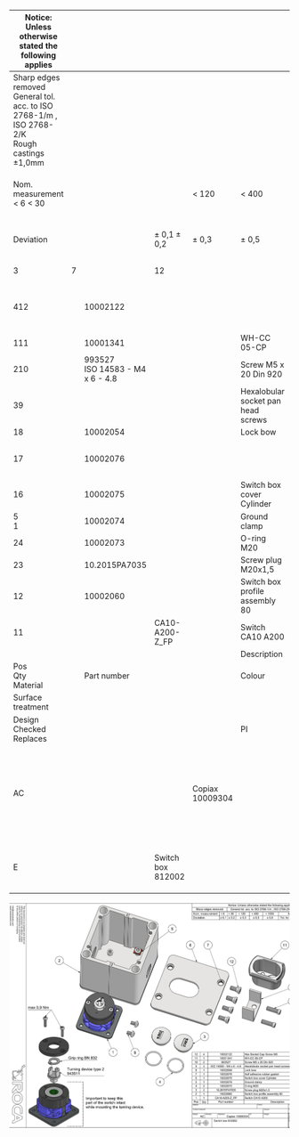 | Notice: Unless otherwise stated the following applies                                            |   |                                    |                   |                 |                                    |                             |     |                         |                                                                               |                     | A3               |  |
|--------------------------------------------------------------------------------------------------|---|------------------------------------|-------------------|-----------------|------------------------------------|-----------------------------|-----|-------------------------|-------------------------------------------------------------------------------|---------------------|------------------|--|
| Sharp edges removed<br>General tol. acc. to ISO 2768-1/m , ISO 2768-2/K<br>Rough castings ±1,0mm |   |                                    |                   |                 |                                    |                             |     |                         |                                                                               |                     |                  |  |
| Nom. measurement < 6 < 30                                                                        |   |                                    |                   | < 120           | < 400                              | < 1000                      |     | M-thread 6H/6g - ISO965 |                                                                               |                     |                  |  |
| Deviation                                                                                        |   |                                    | ± 0,1 ± 0,2       | ± 0,3           | ± 0,5                              | ± 0,8                       |     |                         | Tol. for out / inside diameter h11 / H11                                      |                     |                  |  |
| 3                                                                                                | 7 |                                    | 12                |                 |                                    |                             | 11  | 8<br>10                 |                                                                               |                     |                  |  |
| 412                                                                                              |   | 10002122                           |                   |                 |                                    | Hex Socket Cap Screw M5     |     |                         |                                                                               |                     |                  |  |
| 111                                                                                              |   | 10001341                           |                   |                 | WH-CC 05-CP                        |                             |     |                         |                                                                               |                     | 943290<br>993527 |  |
| 210                                                                                              |   | 993527<br>ISO 14583 - M4 x 6 - 4.8 |                   |                 | Screw M5 x 20 Din 920              |                             |     |                         |                                                                               |                     |                  |  |
| 39                                                                                               |   |                                    |                   |                 | Hexalobular socket pan head screws |                             |     |                         |                                                                               |                     |                  |  |
| 18                                                                                               |   | 10002054                           |                   |                 | Lock bow                           |                             |     |                         |                                                                               |                     |                  |  |
| 17                                                                                               |   | 10002076                           |                   |                 |                                    | Self adhesive rubber gasket |     |                         |                                                                               |                     |                  |  |
| 16                                                                                               |   | 10002075                           |                   |                 | Switch box cover Cylinder          |                             |     |                         |                                                                               |                     |                  |  |
| 5<br>1                                                                                           |   | 10002074                           |                   |                 | Ground clamp                       |                             |     |                         |                                                                               |                     |                  |  |
| 24                                                                                               |   | 10002073                           |                   |                 | O-ring M20                         |                             |     |                         |                                                                               |                     |                  |  |
| 23                                                                                               |   | 10.2015PA7035                      |                   |                 | Screw plug M20x1,5                 |                             |     |                         |                                                                               |                     |                  |  |
| 12                                                                                               |   | 10002060                           |                   |                 | Switch box profile assembly 80     |                             |     |                         |                                                                               |                     |                  |  |
| 11                                                                                               |   |                                    | CA10-A200-Z_FP    |                 | Switch CA10 A200                   |                             |     |                         |                                                                               |                     |                  |  |
|                                                                                                  |   |                                    |                   |                 | Description                        |                             |     |                         |                                                                               |                     |                  |  |
| Pos<br>Qty<br>Material                                                                           |   | Part number                        |                   |                 | Colour                             |                             |     | Scale                   |                                                                               | Item number<br>Date |                  |  |
| Surface treatment                                                                                |   |                                    |                   |                 |                                    | Volume                      |     | Item no.                | 1 : 1<br>943503                                                               |                     | 2022-05-03       |  |
| Design<br>Checked<br>Replaces                                                                    |   |                                    |                   |                 | PI                                 | Weight                      | N/A |                         | A - Only for price inquiry                                                    |                     |                  |  |
| AC                                                                                               |   |                                    |                   | Copiax 10009304 |                                    |                             | N/A | tus<br>at<br>S          | B - Only for production of tooling and samples<br>P - Approved for production |                     | B                |  |
| E                                                                                                |   |                                    | Switch box 812002 |                 |                                    |                             |     |                         | Rev.<br>Drawing no.<br>1<br>10002110                                          |                     |                  |  |

![](_page_0_Figure_0.jpeg)